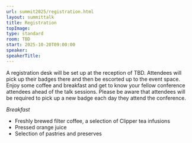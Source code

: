 ```yaml
---
url: summit2025/registration.html
layout: summittalk
title: Registration
topImage: 
type: standard
room: TBD
start: 2025-10-20T09:00:00
speaker:
speakerTitle:
---
```


<div class="font-google font-medium">

A registration desk will be set up at the reception of TBD. Attendees will pick up their badges there and then be escorted up to the event space. 
Enjoy some coffee and breakfast and get to know your fellow conference attendees ahead of the talk sessions. 
Please be aware that attendees will be required to pick up a new badge each day they attend the conference. 

*Breakfast* 
   * Freshly brewed filter coffee, a selection of Clipper tea infusions 
   * Pressed orange juice
   * Selection of pastries and preserves 


</div>